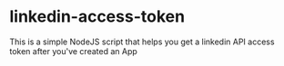# linkedin-access-token
This is a simple NodeJS script that helps you get a linkedin API access token after you've created an App
